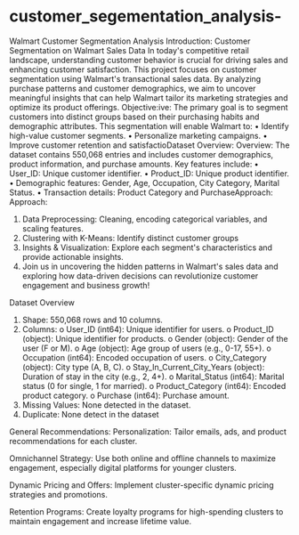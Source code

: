 # customer_segementation_analysis-
Walmart Customer Segmentation Analysis
Introduction: Customer Segmentation on Walmart Sales Data
In today's competitive retail landscape, understanding customer behavior is crucial for driving sales and enhancing customer satisfaction. This project focuses on customer segmentation using Walmart's transactional sales data. By analyzing purchase patterns and customer demographics, we aim to uncover meaningful insights that can help Walmart tailor its marketing strategies and optimize its product offerings.
Objective:ive: The primary goal is to segment customers into distinct groups based on their purchasing habits and demographic attributes. This segmentation will enable Walmart to:
•	Identify high-value customer segments.
•	Personalize marketing campaigns.
•	Improve customer retention and satisfactioDataset Overview: Overview: The dataset contains 550,068 entries and includes customer demographics, product information, and purchase amounts. Key features include:
•	User_ID: Unique customer identifier.
•	Product_ID: Unique product identifier.
•	Demographic features: Gender, Age, Occupation, City Category, Marital Status.
•	Transaction details: Product Category and PurchaseApproach:
Approach: 
1.	Data Preprocessing: Cleaning, encoding categorical variables, and scaling features.
2.	Clustering with K-Means: Identify distinct customer groups
3.	Insights & Visualization: Explore each segment's characteristics and provide actionable insights.
4.	Join us in uncovering the hidden patterns in Walmart's sales data and exploring how data-driven decisions can revolutionize customer engagement and business growth!

Dataset Overview
1.	Shape: 550,068 rows and 10 columns.
2.	Columns:
o	User_ID (int64): Unique identifier for users.
o	Product_ID (object): Unique identifier for products.
o	Gender (object): Gender of the user (F or M).
o	Age (object): Age group of users (e.g., 0-17, 55+).
o	Occupation (int64): Encoded occupation of users.
o	City_Category (object): City type (A, B, C).
o	Stay_In_Current_City_Years (object): Duration of stay in the city (e.g., 2, 4+).
o	Marital_Status (int64): Marital status (0 for single, 1 for married).
o	Product_Category (int64): Encoded product category.
o	Purchase (int64): Purchase amount.
3.	Missing Values: None detected in the dataset.
4.	Duplicate: None detect in the dataset
   
General Recommendations:
Personalization:
Tailor emails, ads, and product recommendations for each cluster.

Omnichannel Strategy:
Use both online and offline channels to maximize engagement, especially digital platforms for younger clusters.

Dynamic Pricing and Offers:
Implement cluster-specific dynamic pricing strategies and promotions.

Retention Programs:
Create loyalty programs for high-spending clusters to maintain engagement and increase lifetime value.

